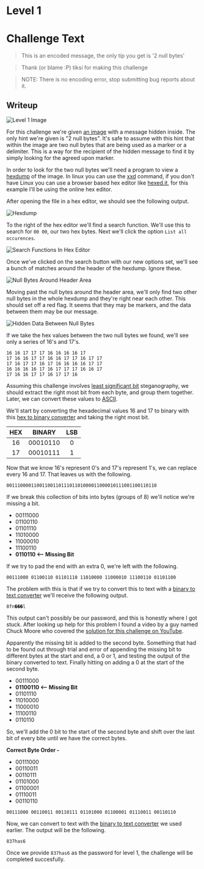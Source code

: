 # Level 1

# Challenge Text

> This is an encoded message, the only tip you get is '2 null bytes'

> Thank (or blame :P) tiksi for making this challenge

> NOTE: There is no encoding error, stop submitting bug reports about it.

## Writeup

![Level 1 Image](./1.bmp "Level 1 Image")

For this challenge we're given [an image](./1.bmp "Level 1 Image") with a message hidden inside. The only hint we're given is "2 null bytes". It's safe to assume with this hint that within the image are two null bytes that are being used as a marker or a delimiter. This is a way for the recipient of the hidden message to find it by simply looking for the agreed upon marker.

In order to look for the two null bytes we'll need a program to view a [hexdump](https://en.wikipedia.org/wiki/Hex_dump "Wikipedia Entry For HExdump") of the image. In linux you can use the [xxd](https://www.howtoforge.com/linux-xxd-command/ "How To Forge Article On Linux XXD Command") command, if you don't have Linux you can use a browser based hex editor like [hexed.it](https://hexed.it/ "Online Hex Editor"), for this example I'll be using the online hex editor.

After opening the file in a hex editor, we should see the following output.

![Hexdump](./hexdump.png "Hexdump")

To the right of the hex editor we'll find a search function. We'll use this to search for ```00 00```, our two hex bytes. Next we'll click the option ```List all occurences```.

![Search Functions In Hex Editor](./search.png "Search Functions In Hex Editor")

Once we've clicked on the search button with our new options set, we'll see a bunch of matches around the header of the hexdump. Ignore these.

![Null Bytes Around Header Area](./null-bytes-around-header.png "Null Bytes Around The Header")

Moving past the null bytes around the header area, we'll only find two other null bytes in the whole hexdump and they're right near each other. This should set off a red flag. It seems that they may be markers, and the data between them may be our message.

![Hidden Data Between Null Bytes](./hidden-data.png "Hidden Data Between Null Bytes")

If we take the hex values between the two null bytes we found, we'll see only a series of 16's and 17's.

```
16 16 17 17 17 16 16 16 16 17
17 16 16 17 17 16 16 17 17 16 17 17
17 16 17 17 16 17 16 16 16 16 17 17
16 16 16 16 17 16 17 17 17 16 16 17
17 16 16 17 17 16 17 17 16

```

Assuming this challenge involves [least significant bit](https://www.computerhope.com/jargon/l/leastsb.htm "Computer Hope Article On Least Significant Bit") steganography, we should extract the right most bit from each byte, and group them together. Later, we can convert these values to [ASCII](https://en.wikipedia.org/wiki/ASCII "Wikipedia Article On ASCII").

We'll start by converting the hexadecimal values 16 and 17 to binary with this [hex to binary converter](https://www.rapidtables.com/convert/number/hex-to-binary.html "Hex To Binary Converter") and taking the right most bit.

| **HEX** | **BINARY** | **LSB** |
|:-------:|:----------:|:-------:|
| 16      | 00010110   | 0       |
| 17      | 00010111   | 1       |

Now that we know 16's represent 0's and 17's represent 1's, we can replace every 16 and 17. That leaves us with the following.

```0011100001100110011011101101000011000010111001100110110```

If we break this collection of bits into bytes (groups of 8) we'll notice we're missing a bit.

* 00111000
* 01100110
* 01101110
* 11010000
* 11000010
* 11100110
* **0110110 <-- Missing Bit**

If we try to pad the end with an extra 0, we're left with the following.

```00111000 01100110 01101110 11010000 11000010 11100110 01101100```

The problem with this is that if we try to convert this to text with a [binary to text converter](https://www.rapidtables.com/convert/number/binary-to-ascii.html "Binary To Text Converter") we'll receive the following output.

```8fn���l```

This output can't possibly be our password, and this is honestly where I got stuck. After looking up help for this problem I found a video by a guy named Chuck Moore who covered the [solution for this challenge on YouTube](https://www.youtube.com/watch?v=fK3pmCKEB5I "Chuck Moores Walkthrough For This Challenge").

Apparently the missing bit is added to the second byte. Something that had to be found out through trial and error of appending the missing bit to different bytes at the start and end, a 0 or 1, and testing the output of the binary converted to text. Finally hitting on adding a 0 at the start of the second byte.

* 00111000
* **01100110 <-- Missing Bit**
* 01101110
* 11010000
* 11000010
* 11100110
* 0110110

So, we'll add the 0 bit to the start of the second byte and shift over the last bit of every bite until we have the correct bytes.

**Correct Byte Order -**

* 00111000
* 00110011
* 00110111
* 01101000
* 01100001
* 01110011
* 00110110

```00111000 00110011 00110111 01101000 01100001 01110011 00110110```

Now, we can convert to text with the [binary to text converter](https://www.rapidtables.com/convert/number/binary-to-ascii.html "Binary To Text Converter") we used earlier. The output will be the following.

```837has6```

Once we provide ```837has6``` as the password for level 1, the challenge will be completed succesfully.
